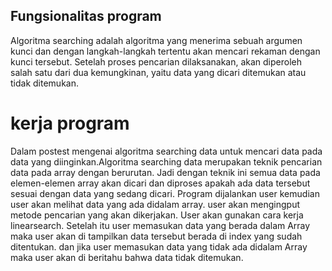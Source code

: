 ## Fungsionalitas program
Algoritma searching adalah algoritma yang menerima sebuah argumen kunci dan dengan langkah-langkah tertentu akan mencari rekaman dengan kunci tersebut. Setelah proses pencarian dilaksanakan, akan diperoleh salah satu dari dua kemungkinan, yaitu data yang dicari ditemukan atau tidak ditemukan.
# kerja program
 Dalam postest mengenai algoritma searching data untuk mencari data pada data yang diinginkan.Algoritma searching data merupakan teknik pencarian data pada array dengan berurutan. Jadi dengan teknik ini semua data pada elemen-elemen array akan dicari dan diproses apakah ada data tersebut sesuai dengan data yang sedang dicari. Program dijalankan user kemudian user akan melihat data yang ada didalam array. user akan mengingput metode pencarian yang akan dikerjakan. User akan gunakan cara kerja linearsearch. Setelah itu user memasukan data yang berada dalam Array maka user akan di tampilkan data tersebut berada di index yang sudah ditentukan. dan jika user memasukan data yang tidak ada didalam Array maka user akan di beritahu bahwa data tidak ditemukan.